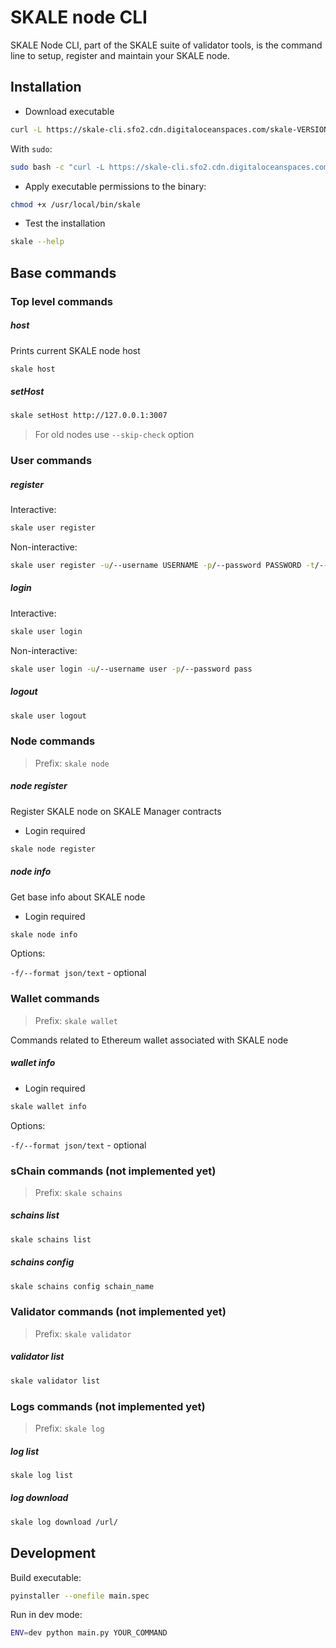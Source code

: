 # SKALE node CLI

SKALE Node CLI, part of the SKALE suite of validator tools, is the command line to setup, register and maintain your SKALE node.

## Installation

- Download executable
```bash
curl -L https://skale-cli.sfo2.cdn.digitaloceanspaces.com/skale-VERSION_NUM-`uname -s`-`uname -m` > /usr/local/bin/skale
```

With `sudo`:

```bash
sudo bash -c "curl -L https://skale-cli.sfo2.cdn.digitaloceanspaces.com/skale-VERSION_NUM-`uname -s`-`uname -m` >  /usr/local/bin/skale"
```

- Apply executable permissions to the binary:

```bash
chmod +x /usr/local/bin/skale
```

- Test the installation

```bash
skale --help
```

## Base commands


### Top level commands

##### host

Prints current SKALE node host

```bash
skale host
```

##### setHost 

```bash
skale setHost http://127.0.0.1:3007
```

> For old nodes use `--skip-check` option


### User commands

##### register

Interactive:
```bash
skale user register
```

Non-interactive:
```bash
skale user register -u/--username USERNAME -p/--password PASSWORD -t/--token TOKEN
```

##### login

Interactive:
```bash
skale user login
```

Non-interactive:
```bash
skale user login -u/--username user -p/--password pass
```

##### logout

```bash
skale user logout
```


### Node commands

> Prefix: `skale node`


##### node register

Register SKALE node on SKALE Manager contracts

- Login required

```bash
skale node register
```

 
##### node info 

Get base info about SKALE node

- Login required

```bash
skale node info
```

Options:

`-f/--format json/text` - optional

### Wallet commands

> Prefix: `skale wallet`

Commands related to Ethereum wallet associated with SKALE node

##### wallet info

- Login required

```bash
skale wallet info
```

Options:

`-f/--format json/text` - optional

### sChain commands (not implemented yet)

> Prefix: `skale schains`

##### schains list

```bash
skale schains list
```

##### schains config 

```bash
skale schains config schain_name
```

### Validator commands (not implemented yet)

> Prefix: `skale validator`


##### validator list

```bash
skale validator list
```


### Logs commands (not implemented yet)

> Prefix: `skale log`


##### log list

```bash
skale log list
```

##### log download

```bash
skale log download /url/
```



## Development

Build executable:

```bash
pyinstaller --onefile main.spec
```

Run in dev mode:

```bash
ENV=dev python main.py YOUR_COMMAND
```
